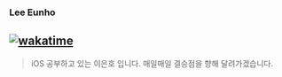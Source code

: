 ### Lee Eunho
[![wakatime](https://wakatime.com/badge/user/018afb26-673f-4c8c-b545-be9b7106ae9d.svg)](https://wakatime.com/@018afb26-673f-4c8c-b545-be9b7106ae9d)
---

> iOS 공부하고 있는 이은호 입니다.
> 매일매일 결승점을 향해 달려가겠습니다.
>
